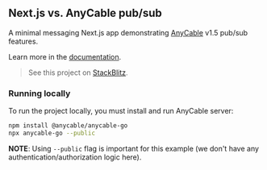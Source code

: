 ## Next.js vs. AnyCable pub/sub

A minimal messaging Next.js app demonstrating [AnyCable](https://anycable.io) v1.5 pub/sub features.

Learn more in the [documentation](https://docs.anycable.io/edge/anycable-go/signed_streams).

> See this project on [StackBlitz](https://stackblitz.com/edit/anycable-pubsub).

### Running locally

To run the project locally, you must install and run AnyCable server:

```sh
npm install @anycable/anycable-go
npx anycable-go --public
```

**NOTE**: Using `--public` flag is important for this example (we don't have any authentication/authorization logic here).

